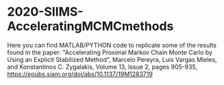 # 2020-SIIMS-AcceleratingMCMCmethods
Here you can find MATLAB/PYTHON code to replicate some of the results found in the paper: 
"Accelerating Proximal Markov Chain Monte Carlo by Using an Explicit Stabilized Method",
Marcelo Pereyra, Luis Vargas Mieles, and Konstantinos C. Zygalakis,
Volume 13, Issue 2, pages 905-935,
https://epubs.siam.org/doi/abs/10.1137/19M1283719
